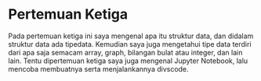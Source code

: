 # Pertemuan Ketiga
Pada pertemuan ketiga ini saya mengenal apa itu struktur data, dan didalam struktur data ada tipedata. Kemudian saya juga mengetahui tipe data terdiri dari apa saja semacam array, graph, bilangan bulat atau integer, dan lain lain. Tentu dipertemuan ketiga saya juga mengenal Jupyter Notebook, lalu mencoba membuatnya serta menjalankannya divscode.